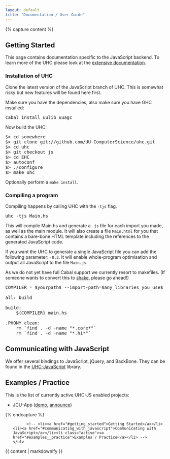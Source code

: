 ```yaml
---
layout: default
title: "Documentation / User Guide"
---
```

{% capture content %}
## Getting Started

This page contains documentation specific to the JavaScript backend. To learn
more of the UHC please look at the [extensive documentation][uhc-extensive-doc].


### Installation of UHC
Clone the latest version of the JavaScript branch of UHC. This is somewhat 
risky but new features will be found here first.

Make sure you have the dependencies, also make sure you have GHC installed:

<pre class="prettyprint lang-bsh">
cabal install uulib uuagc
</pre>

Now build the UHC:


<pre class="prettyprint lang-bsh linenums">
$> cd somewhere
$> git clone git://github.com/UU-ComputerScience/uhc.git
$> cd uhc
$> git checkout js
$> cd EHC
$> autoconf
$> ./configure
$> make uhc
</pre>

Optionally perform a `make install`.



### Compiling a program

Compiling happens by calling UHC with the `-tjs` flag.

<pre class="prettyprint lang-bsh">
uhc -tjs Main.hs
</pre>

This will compile Main.hs and generate a `.js` file for each import you made,
as well as the main module. It will also create a file `Main.html` for you that
contains a bare-bone HTML template including the references to the generated
JavaScript code.

If you want the UHC to generate a single JavaScript file you can add the
following parameter: `-O,2`. It will enable whole-program optimisation
and output all JavaScript to the file `Main.js`.

As we do not yet have full Cabal support we currently resort to makefiles. (If
someone wants to convert this to [shake](http://hackage.haskell.org/package/shake), please go ahead!)

<pre class="prettyprint linenums">
COMPILER = $yourpath$ --import-path=$any_libraries_you_use$ -tjs -O,2

all: build

build: 
	${COMPILER} main.hs

.PHONY clean:
	rm `find . -d -name "*.core*"`
	rm `find . -d -name "*.hi*"`
</pre>

## Communicating with JavaScript
We offer several bindings to JavaScript, jQuery, and BackBone. They can be found in
the [UHC-JavaScript][uhc-js] library.




## Examples / Practice
This is the list of currently active UHC-JS enabled projects:

* JCU-App ([demo](http://jcu.chrisdone.com/login), [announce](http://alessandrovermeulen.me/2012/01/26/getting-rid-of-javascript-with-haskell))

[jcu-spockz-fork]: https://github.com/spockz/JCU
[jcu-install-script]: https://gist.github.com/1902090 "A Ruby Script to install JCU and dependencies."
[uhc-github]: https://github.com/UU-ComputerScience
[uhc-js]: https://github.com/UU-ComputerScience/uhc-js
[uhc-extensive-doc]: http://www.cs.uu.nl/wiki/bin/view/Ehc/Documentation

{% endcapture %}

<div class="container">
  <div class="row">
  <div class="span3 bs-docs-sidebar">
    <ul class="nav nav-list bs-docs-sidenav" data-spy="affix"  data-offset-top="85">

          <!-- <li><a href="#getting_started">Getting Started</a></li><li><a href="#communicating_with_javascript">Communicating with JavaScript</a></li><li class="active"><a href="#examples__practice">Examples / Practice</a></li> -->
    </ul>
  </div>
  <div class="span9 content">
    {{ content | markdownify }}
  </div>
  </div>
</div>